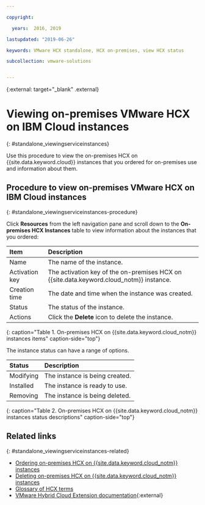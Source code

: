 ```yaml
---

copyright:

  years:  2016, 2019

lastupdated: "2019-06-26"

keywords: VMware HCX standalone, HCX on-premises, view HCX status

subcollection: vmware-solutions


---
```


{:external: target="_blank" .external}

# Viewing on-premises VMware HCX on IBM Cloud instances
{: #standalone_viewingserviceinstances}

Use this procedure to view the on-premises HCX on {{site.data.keyword.cloud}} instances that you ordered for on-premises use and information about them.

## Procedure to view on-premises VMware HCX on IBM Cloud instances
{: #standalone_viewingserviceinstances-procedure}

Click **Resources** from the left navigation pane and scroll down to the **On-premises HCX Instances** table to view information about the instances that you ordered:

| Item        | Description       |  
|:------------- |:------------- |
| Name | The name of the instance. |
| Activation key | The activation key of the on-premises HCX on {{site.data.keyword.cloud_notm}} instance. |  
| Creation time | The date and time when the instance was created. |
| Status | The status of the instance. |  
| Actions | Click the **Delete** icon to delete the instance. |
{: caption="Table 1. On-premises HCX on {{site.data.keyword.cloud_notm}} instances items" caption-side="top"}

The instance status can have a range of options.

| Status        | Description       |
|:------------- |:------------- |
| Modifying | The instance is being created. |
| Installed | The instance is ready to use. |
| Removing | The instance is being deleted. |
{: caption="Table 2. On-premises HCX on {{site.data.keyword.cloud_notm}} instances status descriptions" caption-side="top"}

## Related links
{: #standalone_viewingserviceinstances-related}

* [Ordering on-premises HCX on {{site.data.keyword.cloud_notm}} instances](/docs/services/vmwaresolutions/services?topic=vmware-solutions-standalone_orderingserviceinstances)
* [Deleting on-premises HCX on {{site.data.keyword.cloud_notm}} instances](/docs/services/vmwaresolutions/services?topic=vmware-solutions-standalone_deletingserviceinstances)
* [Glossary of HCX terms](/docs/services/vmwaresolutions/services?topic=vmware-solutions-hcx_glossary)
* [VMware Hybrid Cloud Extension documentation](https://cloud.vmware.com/vmware-hcx/resources){:external}
